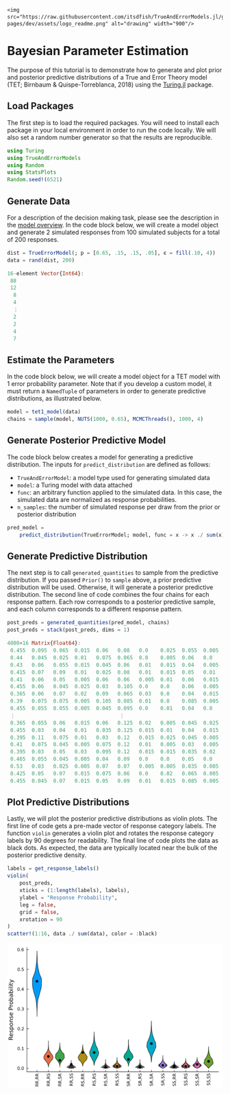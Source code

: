 ```@raw html
<img src="https://raw.githubusercontent.com/itsdfish/TrueAndErrorModels.jl/gh-pages/dev/assets/logo_readme.png" alt="drawing" width="900"/>
```
# Bayesian Parameter Estimation

The purpose of this tutorial is to demonstrate how to generate and plot prior and posterior predictive distributions of a True and Error Theory model (TET; Birnbaum & Quispe-Torreblanca, 2018) using the [Turing.jl](https://turinglang.org/) package. 

## Load Packages

The first step is to load the required packages. You will need to install each package in your local
environment in order to run the code locally. We will also set a random number generator so that the results are reproducible.

```julia
using Turing
using TrueAndErrorModels
using Random
using StatsPlots
Random.seed!(6521)
```

## Generate Data

For a description of the decision making task, please see the description in the [model overview](https://itsdfish.github.io/TrueAndErrorModels.jl/dev/overview/). In the code block below, we will create a model object and generate 2 simulated responses from 100 simulated subjects for a total of 200 responses. 
```julia
dist = TrueErrorModel(; p = [0.65, .15, .15, .05], ϵ = fill(.10, 4))
data = rand(dist, 200)
```
```julia
16-element Vector{Int64}:
 88
 12
  8
  4
  ⋮
  2
  2
  4
  7
```

 ## Estimate the Parameters

In the code block below, we will create a model object for a TET model with 1 error probability parameter. Note that if you develop a custom model, it must return a `NamedTuple` of parameters in order to generate predictive distributions, as illustrated below. 
```julia
model = tet1_model(data)
chains = sample(model, NUTS(1000, 0.65), MCMCThreads(), 1000, 4)
```

## Generate Posterior Predictive Model

The code block below creates a model for generating a predictive distribution. The inputs for `predict_distribution` are defined as follows:

- `TrueAndErrorModel`: a model type used for generating simulated data 
- `model`: a Turing model with data attached 
- `func`: an arbitrary function applied to the simulated data. In this case, the simulated data are     normalized as response probabilities. 
- `n_samples`: the number of simulated response per draw from the prior or posterior distribution 

```julia 
pred_model =
    predict_distribution(TrueErrorModel; model, func = x -> x ./ sum(x), n_samples = 200)
```

## Generate Predictive Distribution

The next step is to call `generated_quantities` to sample from the predictive distribution. If you passed `Prior()` to `sample` above, a prior predictive distribution will be used. Otherwise, it will generate a
posterior predictive distribution. The second line of code combines the four chains for each response pattern. Each row corresponds to a posterior predictive sample, and each column corresponds to a different response pattern. 
```julia
post_preds = generated_quantities(pred_model, chains)
post_preds = stack(post_preds, dims = 1)
```
```julia
4000×16 Matrix{Float64}:
 0.455  0.095  0.065  0.015  0.06   0.08   0.0    0.025  0.055  0.005  0.07   0.015  0.005  0.01   0.02   0.025
 0.44   0.045  0.025  0.01   0.075  0.065  0.0    0.005  0.06   0.0    0.17   0.01   0.005  0.015  0.035  0.04
 0.43   0.06   0.055  0.015  0.045  0.06   0.01   0.015  0.04   0.005  0.135  0.015  0.0    0.02   0.015  0.08
 0.415  0.07   0.09   0.01   0.025  0.08   0.01   0.015  0.05   0.01   0.155  0.02   0.01   0.01   0.01   0.02
 0.41   0.06   0.05   0.005  0.06   0.06   0.005  0.01   0.06   0.015  0.15   0.02   0.01   0.02   0.025  0.04
 0.455  0.06   0.045  0.025  0.03   0.105  0.0    0.0    0.06   0.005  0.1    0.025  0.015  0.01   0.015  0.05
 0.365  0.06   0.07   0.02   0.09   0.065  0.03   0.0    0.04   0.015  0.14   0.025  0.03   0.005  0.01   0.035
 0.39   0.075  0.075  0.005  0.105  0.085  0.01   0.0    0.085  0.005  0.09   0.005  0.01   0.015  0.02   0.025
 0.455  0.055  0.055  0.005  0.045  0.095  0.0    0.01   0.04   0.0    0.165  0.005  0.005  0.025  0.015  0.025
 ⋮                                  ⋮                                  ⋮                                  ⋮
 0.365  0.055  0.06   0.015  0.06   0.125  0.02   0.005  0.045  0.025  0.13   0.01   0.005  0.01   0.01   0.06
 0.455  0.03   0.04   0.01   0.035  0.125  0.015  0.01   0.04   0.015  0.145  0.015  0.01   0.01   0.0    0.045
 0.395  0.11   0.075  0.01   0.03   0.12   0.015  0.025  0.045  0.005  0.08   0.015  0.005  0.035  0.02   0.015
 0.41   0.075  0.045  0.005  0.075  0.12   0.01   0.005  0.03   0.005  0.165  0.01   0.005  0.01   0.015  0.015
 0.395  0.03   0.05   0.03   0.095  0.12   0.015  0.015  0.035  0.02   0.105  0.01   0.015  0.01   0.025  0.03
 0.465  0.055  0.045  0.005  0.04   0.09   0.0    0.0    0.05   0.0    0.14   0.015  0.015  0.02   0.005  0.055
 0.53   0.03   0.025  0.005  0.07   0.07   0.005  0.005  0.035  0.005  0.135  0.005  0.0    0.025  0.015  0.04
 0.425  0.05   0.07   0.015  0.075  0.06   0.0    0.02   0.065  0.005  0.13   0.015  0.01   0.015  0.015  0.03
 0.455  0.045  0.07   0.015  0.05   0.09   0.01   0.015  0.085  0.005  0.09   0.015  0.02   0.005  0.02   0.01
```
 ## Plot Predictive Distributions

Lastly, we will plot the posterior predictive distributions as violin plots. The first line of code gets a pre-made vector of response category labels. The function `violin` generates a violin plot and rotates the response category labels by 90 degrees for readability. The final line of code plots the data as black dots. As expected, the data are typically located near the bulk of the posterior predictive density. 

```julia
labels = get_response_labels()
violin(
    post_preds,
    xticks = (1:length(labels), labels),
    ylabel = "Response Probability",
    leg = false,
    grid = false,
    xrotation = 90
)
scatter!(1:16, data ./ sum(data), color = :black)
```

 ![](assets/posterior_predictive_distribution.png)
